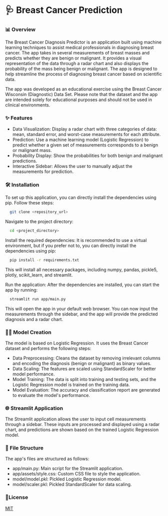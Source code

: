 
# 🩺 Breast Cancer Prediction


### 📊 Overview

The Breast Cancer Diagnosis Predictor is an application built using machine learning techniques to assist medical professionals in diagnosing breast cancer. The app takes in several measurements of breast masses and predicts whether they are benign or malignant. It provides a visual representation of the data through a radar chart and also displays the probability of the mass being benign or malignant. The app is designed to help streamline the process of diagnosing breast cancer based on scientific data.

The app was developed as an educational exercise using the Breast Cancer Wisconsin (Diagnostic) Data Set. Please note that the dataset and the app are intended solely for educational purposes and should not be used in clinical environments.

### ✨ Features
  - Data Visualization: Display a radar chart with three categories of data: mean, standard error, and worst-case measurements for each attribute.
  - Prediction: Use a machine learning model (Logistic Regression) to predict whether a given set of measurements corresponds to a benign or malignant mass.
  - Probability Display: Show the probabilities for both benign and malignant predictions.
  - Interactive Sidebar: Allows the user to manually adjust the measurements for prediction.

### 🛠️ Installation

To set up this application, you can directly install the dependencies using pip. Follow these steps:


```bash
  git clone <repository_url>
```
Navigate to the project directory:

```bash
  cd <project_directory>
```
Install the required dependencies: It is recommended to use a virtual environment, but if you prefer not to, you can directly install the dependencies using pip:

```bash
  pip install -r requirements.txt
```
This will install all necessary packages, including numpy, pandas, pickle5, plotly, scikit_learn, and streamlit.

Run the application: After the dependencies are installed, you can start the app by running:

```bash
  streamlit run app/main.py
```

This will open the app in your default web browser. You can now input the measurements through the sidebar, and the app will provide the predicted diagnosis and a radar chart.

### 🧑‍💻 Model Creation

The model is based on Logistic Regression. It uses the Breast Cancer dataset and performs the following steps:

- Data Preprocessing: Cleans the dataset by removing irrelevant columns and encoding the diagnosis (benign or malignant) as binary values.
- Data Scaling: The features are scaled using StandardScaler for better model performance.
- Model Training: The data is split into training and testing sets, and the Logistic Regression model is trained on the training data.
- Model Evaluation: The accuracy and classification report are generated to evaluate the model's performance.

### 🌐 Streamlit Application

The Streamlit application allows the user to input cell measurements through a sidebar. These inputs are processed and displayed using a radar chart, and predictions are shown based on the trained Logistic Regression model.

### 📁 File Structure

The app's files are structured as follows:

- app/main.py: Main script for the Streamlit application.
- app/assets/style.css: Custom CSS file to style the application.
- model/model.pkl: Pickled Logistic Regression model.
- model/scaler.pkl: Pickled StandardScaler for data scaling.



### 📜License

[MIT](https://choosealicense.com/licenses/mit/)

